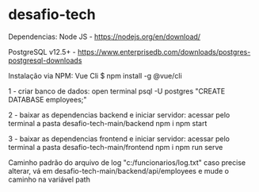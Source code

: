 # desafio-tech

Dependencias:
Node JS - https://nodejs.org/en/download/

PostgreSQL v12.5+ - https://www.enterprisedb.com/downloads/postgres-postgresql-downloads

Instalação via NPM:
Vue Cli $ npm install -g @vue/cli

1 - criar banco de dados:
open terminal
psql -U postgres
"CREATE DATABASE employees;"

2 - baixar as dependencias backend e iniciar servidor:
acessar pelo terminal a pasta desafio-tech-main/backend
npm i
npm start

3 - baixar as dependencias frontend e iniciar servidor:
acessar pelo terminal a pasta desafio-tech-main/frontend
npm i
npm run serve

Caminho padrão do arquivo de log "c:/funcionarios/log.txt" caso precise alterar, vá em desafio-tech-main/backend/api/employees e mude o caminho na variável path
